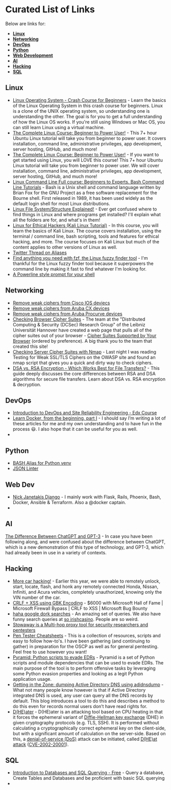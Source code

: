 # Curated List of Links
Below are links for:  
* **<a href="#Linux">Linux</a>**    
* **<a href="#Networking">Networking</a>**  
* **<a href="#DevOps">DevOps</a>**  
* **<a href="#Python">Python</a>**  
* **<a href="#Web Development">Web Development</a>**  
* **<a href="#AI">AI</a>**  
* **<a href="#Hacking">Hacking</a>**  
* **<a href="#SQL">SQL</a>**  



## <a name="Linux">Linux</a>
* [Linux Operating System - Crash Course for Beginners](https://www.youtube.com/watch?v=ROjZy1WbCIA) - Learn the basics of the Linux Operating System in this crash course for beginners. Linux is a clone of the UNIX operating system, so understanding one is understanding the other. The goal is for you to get a full understanding of how the Linux OS works. If you're still using Windows or Mac OS, you can still learn Linux using a virtual machine.  
* [The Complete Linux Course: Beginner to Power User!](https://www.youtube.com/watch?v=wBp0Rb-ZJak) - This 7+ hour Ubuntu Linux tutorial will take you from beginner to power user. It covers installation, command line, administrative privileges, app development, server hosting, GitHub, and much more!  
* [The Complete Linux Course: Beginner to Power User!](https://www.youtube.com/watch?v=wBp0Rb-ZJak) - If you want to get started using Linux, you will LOVE this course! This 7+ hour Ubuntu Linux tutorial will take you from beginner to power user. We will cover installation, command line, administrative privileges, app development, server hosting, GitHub, and much more!  
* [Linux Command Line Full course: Beginners to Experts. Bash Command Line Tutorials](https://www.youtube.com/watch?v=2PGnYjbYuUo) - Bash is a Unix shell and command language written by Brian Fox for the GNU Project as a free software replacement for the Bourne shell. First released in 1989, it has been used widely as the default login shell for most Linux distributions.  
* [Linux File System/Structure Explained!](https://www.youtube.com/watch?v=HbgzrKJvDRw) - Ever get confused where to find things in Linux and where programs get installed? I'll explain what all the folders are for, and what's in them!  
* [Linux for Ethical Hackers (Kali Linux Tutorial)](https://www.youtube.com/watch?v=lZAoFs75_cs) - In this course, you will learn the basics of Kali Linux. The course covers installation, using the terminal / command line, bash scripting, tools and features for ethical hacking, and more. The course focuses on Kali Linux but much of the content applies to other versions of Linux as well.  
* [Twitter Thread on Aliases](https://twitter.com/brwyatt/status/1598052659940184064?s=10&t=AmiRjwwZ0JWmCqOhHsilCw)  
* [Find anything you need with fzf, the Linux fuzzy finder tool](https://www.redhat.com/sysadmin/fzf-linux-fuzzy-finder) - I'm thankful for the Linux fuzzy finder tool because it superpowers the command line by making it fast to find whatever I'm looking for.  
* [A Powerline style prompt for your shell](https://github.com/b-ryan/powerline-shell)  

## <a name="Networking">Networking</a>
* [Remove weak ciphers from Cisco IOS deviecs](https://mwhubbard.blogspot.com/2020/06/disable-weak-sshssl-ciphers-in-cisco-ios.html)  
* [Remove weak ciphers from Aruba CX devices](https://github.com/rikosintie/CookBook/blob/main/Aruba/AOS-CX/WeakCiphers.md)  
* [Remove weak ciphers from Aruba Procurve devices](https://github.com/rikosintie/CookBook/blob/main/Aruba/WeakCiphers.md)  
* [Checking Browser Cipher Suites](https://mwhubbard.blogspot.com/2015/07/checking-browser-cipher-suites.html?m=0) - The team at the  "Distributed Computing & Security (DCSec) Research Group" of the Leibniz Universität Hannover have created a web page that pulls all of the cipher suites out of your browser - [Cipher Suites Supported by Your Browser](https://cc.dcsec.uni-hannover.de/) (ordered by preference). A big thank you to the team that created this site!  
* [Checking Server Cipher Suites with Nmap](https://mwhubbard.blogspot.com/2015/07/checking-server-cipher-suites-with-nmap.html) - Last night I was reading  Testing for Weak SSL/TLS Ciphers on the OWASP site and found an nmap script that gives you a quick and dirty way to check ciphers.
* [DSA vs. RSA Encryption - Which Works Best for File Transfers?](https://www.jscape.com/blog/which-works-best-for-encrypted-file-transfers-rsa-or-dsa) - This guide deeply discusses the core differences between RSA and DSA algorithms for secure file transfers. Learn about DSA vs. RSA encryption & decryption.   


## <a name="DevOps">DevOps</a>
* [Introduction to DevOps and Site Reliability Engineering - Edx Course](https://learning.edx.org/course/course-v1:LinuxFoundationX+LFS162x+2T2022/home)  
* [Learn Docker, from the beginning, part I](https://softchris.github.io/pages/docker-one.html) - I should say I’m writing a lot of these articles for me and my own understanding and to have fun in the process 😃. I also hope that it can be useful for you as well.  
* 

## Python
* [BASH Alias for Python venv](https://pastebin.com/SJNWw7tD)  
* [JSON Linter](https://jsonlint.com)
  
  
## Web Dev
* [Nick Janetakis Django](https://github.com/nickjj) - I mainly work with Flask, Rails, Phoenix, Bash, Docker, Ansible & Terraform. Also a @docker captain.  
* 


## AI
[The Difference Between ChatGPT and GPT-3](https://dev.to/ben/the-difference-between-chatgpt-and-gpt-3-19dh) - In case you have been following along, and were confused about the difference between ChatGPT, which is a new demonstration of this type of technology, and GPT-3, which had already been in use in a variety of contexts.  

## Hacking
* [More car hacking!](https://threadreaderapp.com/thread/1597792097175674880.html) - Earlier this year, we were able to remotely unlock, start, locate, flash, and honk any remotely connected Honda, Nissan, Infiniti, and Acura vehicles, completely unauthorized, knowing only the VIN number of the car.  
* [CRLF + XSS using GBK Encoding](https://infosecwriteups.com/6000-with-microsoft-hall-of-fame-microsoft-firewall-bypass-crlf-to-xss-microsoft-bug-bounty-8f6615c47922) - $6000 with Microsoft Hall of Fame | Microsoft Firewall Bypass | CRLF to XSS | Microsoft Bug Bounty   
* [haha google dork searches](https://gist.github.com/SK851831/124d71d3132d479b8ba55ea7755dc0d5) - An amazing set of queries. We also have funny search queries at [so irishcasino](https://soirishcasino.com/). People are so weird.  
* [Stowaway is a Multi-hop proxy tool for security researchers and pentesters](https://github.com/ph4ntonn/Stowaway/blob/master/README_EN.md)  
* [Pen Tester Cheatsheets](https://github.com/OlivierLaflamme/Cheatsheet-God) - This is a collection of resources, scripts and easy to follow how-to's. I have been gathering (and continuing to gather) in preparation for the OSCP as well as for general pentesting. Feel free to use however you want!  
* [Pyramid: Python scripts to evade EDRs](https://securityonline.info/pyramid-python-scripts-to-evade-edrs/) - Pyramid is a set of Python scripts and module dependencies that can be used to evade EDRs. The main purpose of the tool is to perform offensive tasks by leveraging some Python evasion properties and looking as a legit Python application usage.  
* [Getting in the Zone: dumping Active Directory DNS using adidnsdump](https://dirkjanm.io/getting-in-the-zone-dumping-active-directory-dns-with-adidnsdump/) - What not many people know however is that if Active Directory integrated DNS is used, any user can query all the DNS records by default. This blog introduces a tool to do this and describes a method to do this even for records normal users don’t have read rights for.  
* [D(HE)ater](https://github.com/Balasys/dheater) - D(HE)ater is an attacking tool based on CPU heating in that it forces the ephemeral variant of [Diffie-Hellman key exchange](https://en.wikipedia.org/wiki/Diffie–Hellman_key_exchange) (DHE) in given cryptography protocols (e.g. TLS, SSH). It is performed without calculating a cryptographically correct ephemeral key on the client-side, but with a significant amount of calculation on the server-side. Based on this, a [denial-of-service (DoS)](https://en.wikipedia.org/wiki/Denial-of-service_attack) attack can be initiated, called [D(HE)at attack](https://dheatattack.com/) ([CVE-2002-20001](https://cve.mitre.org/cgi-bin/cvename.cgi?name=CVE-2002-20001)).  



## SQL 
* [Introduction to Databases and SQL Querying - Free](https://www.udemy.com/course/introduction-to-databases-and-sql-querying/) - Query a database, Create Tables and Databases and be proficient with basic SQL querying  
* 



  

